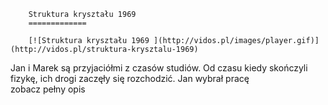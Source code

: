
        Struktura kryształu 1969 
        =============
        
        [![Struktura kryształu 1969 ](http://vidos.pl/images/player.gif)](http://vidos.pl/struktura-krysztalu-1969)
        
        
 Jan i Marek są przyjaciółmi z czasów studiów. Od czasu kiedy skończyli fizykę, ich drogi zaczęły się rozchodzić. Jan wybrał pracę zobacz pełny opis
    